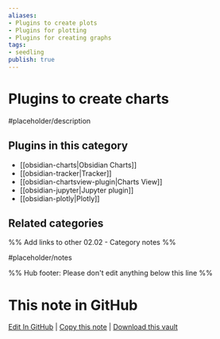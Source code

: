 ```yaml
---
aliases:
- Plugins to create plots
- Plugins for plotting
- Plugins for creating graphs
tags: 
- seedling 
publish: true
---
```



# Plugins to create charts

#placeholder/description

## Plugins in this category

- [[obsidian-charts|Obsidian Charts]]
- [[obsidian-tracker|Tracker]]
- [[obsidian-chartsview-plugin|Charts View]]
- [[obsidian-jupyter|Jupyter plugin]]
- [[obsidian-plotly|Plotly]]

## Related categories

%% Add links to other 02.02 - Category notes %%

#placeholder/notes

%% Hub footer: Please don't edit anything below this line %%

# This note in GitHub

<span class="git-footer">[Edit In GitHub](https://github.dev/obsidian-community/obsidian-hub/blob/main/02%20-%20Community%20Expansions/02.01%20Plugins%20by%20Category/Plugins%20to%20create%20charts.md "git-hub-edit-note") | [Copy this note](https://raw.githubusercontent.com/obsidian-community/obsidian-hub/main/02%20-%20Community%20Expansions/02.01%20Plugins%20by%20Category/Plugins%20to%20create%20charts.md "git-hub-copy-note") | [Download this vault](https://github.com/obsidian-community/obsidian-hub/archive/refs/heads/main.zip "git-hub-download-vault") </span>
